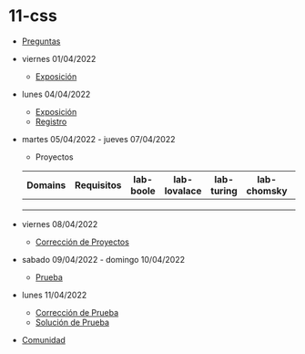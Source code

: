 # 11-css

- [Preguntas](https://escuela.it/cursos/curso-recurrencia-desarrollo-software/clase/patron)
- viernes 01/04/2022
  - [Exposición](https://escuela.it/cursos/curso-recurrencia-desarrollo-software/clase/patron)
- lunes 04/04/2022
  - [Exposición](https://escuela.it/cursos/curso-recurrencia-desarrollo-software/clase/patron)
  - [Registro](https://forms.gle/pA2QvsW32P4KtTD77)
- martes 05/04/2022 - jueves 07/04/2022
  - Proyectos
  
  |Domains|Requisitos|lab-boole|lab-lovalace|lab-turing|lab-chomsky|lab-bernersLee|
  |-------|----------|---------|------------|----------|-----------|--------------|
  |       |          |         |            |          |           |              |
  |       |          |         |            |          |           |              |
  |       |          |         |            |          |           |              |
- viernes 08/04/2022
  - [Corrección de Proyectos](https://escuela.it/cursos/curso-recurrencia-desarrollo-software/clase/patron)
- sabado 09/04/2022 - domingo 10/04/2022
  - [Prueba](https://forms.gle/hB9UJoN2PYiexctH8)
- lunes 11/04/2022
  - [Corrección de Prueba](https://escuela.it/cursos/curso-recurrencia-desarrollo-software/clase/patron)
  - [Solución de Prueba](https://docs.google.com/spreadsheets/d/1Uwtqa5VdD5wK2X7eLgkS6_th16aPnsW8pa5Ft2TyLPo/edit#gid=0)
- [Comunidad](https://escuela.it/)